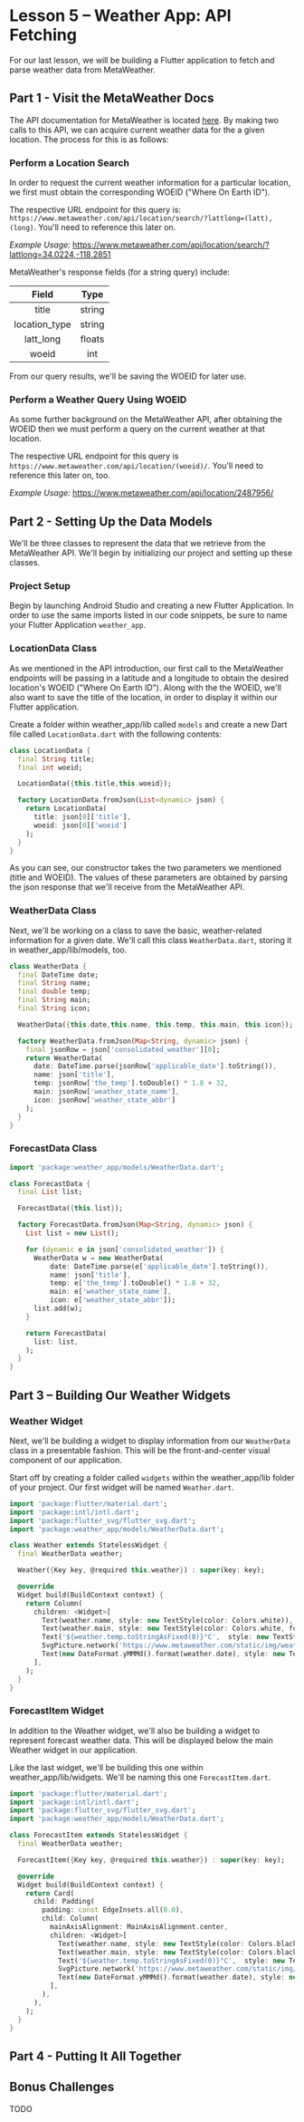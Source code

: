 # Lesson 5 – Weather App: API Fetching
For our last lesson, we will be building a Flutter application to fetch and parse weather data from MetaWeather.

## Part 1 - Visit the MetaWeather Docs
The API documentation for MetaWeather is located [here](https://www.metaweather.com/api/).  By making two calls to this API, we can acquire current weather data for the a given location.  The process for this is as follows:

### Perform a Location Search
In order to request the current weather information for a particular location, we first must obtain the corresponding WOEID ("Where On Earth ID").

The respective URL endpoint for this query is: `https://www.metaweather.com/api/location/search/?lattlong=(latt),(long)`. You'll need to reference this later on.

*Example Usage:* https://www.metaweather.com/api/location/search/?lattlong=34.0224,-118.2851

MetaWeather's response fields (for a string query) include:

| Field        | Type  |
|:------------:|:-----:|
| title        | string|
| location_type| string|
| latt_long    | floats|
| woeid        | int   |

From our query results, we'll be saving the WOEID for later use.

### Perform a Weather Query Using WOEID
As some further background on the MetaWeather API, after obtaining the WOEID then we must perform a query on the current weather at that location.

The respective URL endpoint for this query is `https://www.metaweather.com/api/location/(woeid)/`. You'll need to reference this later on, too.

*Example Usage:* https://www.metaweather.com/api/location/2487956/

## Part 2 - Setting Up the Data Models
We'll be three classes to represent the data that we retrieve from the MetaWeather API.  We'll begin by initializing our project and setting up these classes.

### Project Setup
Begin by launching Android Studio and creating a new Flutter Application.  In order to use the same imports listed in our code snippets, be sure to name your Flutter Application `weather_app`.

### LocationData Class
As we mentioned in the API introduction, our first call to the MetaWeather endpoints will be passing in a latitude and a longitude to obtain the desired location's WOEID ("Where On Earth ID").  Along with the the WOEID, we'll also want to save the title of the location, in order to display it within our Flutter application.

Create a folder within weather_app/lib called `models` and create a new Dart file called `LocationData.dart` with the following contents:
```dart
class LocationData {
  final String title;
  final int woeid;

  LocationData({this.title,this.woeid});

  factory LocationData.fromJson(List<dynamic> json) {
    return LocationData(
      title: json[0]['title'],
      woeid: json[0]['woeid']
    );
  }
}
```

As you can see, our constructor takes the two parameters we mentioned (title and WOEID).  The values of these parameters are obtained by parsing the json response that we'll receive from the MetaWeather API.

### WeatherData Class
Next, we'll be working on a class to save the basic, weather-related information for a given date.  We'll call this class `WeatherData.dart`, storing it in weather_app/lib/models, too.

```dart
class WeatherData {
  final DateTime date;
  final String name;
  final double temp;
  final String main;
  final String icon;

  WeatherData({this.date,this.name, this.temp, this.main, this.icon});

  factory WeatherData.fromJson(Map<String, dynamic> json) {
    final jsonRow = json['consolidated_weather'][0];
    return WeatherData(
      date: DateTime.parse(jsonRow['applicable_date'].toString()),
      name: json['title'],
      temp: jsonRow['the_temp'].toDouble() * 1.8 + 32,
      main: jsonRow['weather_state_name'],
      icon: jsonRow['weather_state_abbr']
    );
  }
}
```

### ForecastData Class

```dart
import 'package:weather_app/models/WeatherData.dart';

class ForecastData {
  final List list;

  ForecastData({this.list});

  factory ForecastData.fromJson(Map<String, dynamic> json) {
    List list = new List();

    for (dynamic e in json['consolidated_weather']) {
      WeatherData w = new WeatherData(
          date: DateTime.parse(e['applicable_date'].toString()),
          name: json['title'],
          temp: e['the_temp'].toDouble() * 1.8 + 32,
          main: e['weather_state_name'],
          icon: e['weather_state_abbr']);
      list.add(w);
    }

    return ForecastData(
      list: list,
    );
  }
}
```

## Part 3 – Building Our Weather Widgets

### Weather Widget
Next, we'll be building a widget to display information from our `WeatherData` class in a presentable fashion.  This will be the front-and-center visual component of our application.

Start off by creating a folder called `widgets` within the weather_app/lib folder of your project.  Our first widget will be named `Weather.dart`.

```dart
import 'package:flutter/material.dart';
import 'package:intl/intl.dart';
import 'package:flutter_svg/flutter_svg.dart';
import 'package:weather_app/models/WeatherData.dart';

class Weather extends StatelessWidget {
  final WeatherData weather;

  Weather({Key key, @required this.weather}) : super(key: key);

  @override
  Widget build(BuildContext context) {
    return Column(
      children: <Widget>[
        Text(weather.name, style: new TextStyle(color: Colors.white)),
        Text(weather.main, style: new TextStyle(color: Colors.white, fontSize: 32.0)),
        Text('${weather.temp.toStringAsFixed(0)}°C',  style: new TextStyle(color: Colors.white)),
        SvgPicture.network('https://www.metaweather.com/static/img/weather/${weather.icon}.svg'),
        Text(new DateFormat.yMMMd().format(weather.date), style: new TextStyle(color: Colors.white)),
      ],
    );
  }
}
```

### ForecastItem Widget
In addition to the Weather widget, we'll also be building a widget to represent forecast weather data.  This will be displayed below the main Weather widget in our application.

Like the last widget, we'll be building this one within weather_app/lib/widgets.  We'll be naming this one `ForecastItem.dart`.

```dart
import 'package:flutter/material.dart';
import 'package:intl/intl.dart';
import 'package:flutter_svg/flutter_svg.dart';
import 'package:weather_app/models/WeatherData.dart';

class ForecastItem extends StatelessWidget {
  final WeatherData weather;

  ForecastItem({Key key, @required this.weather}) : super(key: key);

  @override
  Widget build(BuildContext context) {
    return Card(
      child: Padding(
        padding: const EdgeInsets.all(8.0),
        child: Column(
          mainAxisAlignment: MainAxisAlignment.center,
          children: <Widget>[
            Text(weather.name, style: new TextStyle(color: Colors.black)),
            Text(weather.main, style: new TextStyle(color: Colors.black, fontSize: 24.0)),
            Text('${weather.temp.toStringAsFixed(0)}°C',  style: new TextStyle(color: Colors.black)),
            SvgPicture.network('https://www.metaweather.com/static/img/weather/${weather.icon}.svg'),
            Text(new DateFormat.yMMMd().format(weather.date), style: new TextStyle(color: Colors.black)),
          ],
        ),
      ),
    );
  }
}
```

## Part 4 - Putting It All Together

## Bonus Challenges
TODO
